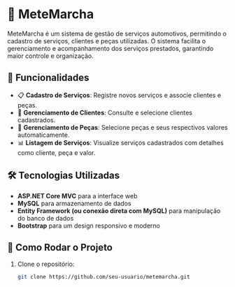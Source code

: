 # 🚗 MeteMarcha

MeteMarcha é um sistema de gestão de serviços automotivos, permitindo o cadastro de serviços, clientes e peças utilizadas. O sistema facilita o gerenciamento e acompanhamento dos serviços prestados, garantindo maior controle e organização.

## 📌 Funcionalidades

- 📋 **Cadastro de Serviços**: Registre novos serviços e associe clientes e peças.
- 👥 **Gerenciamento de Clientes**: Consulte e selecione clientes cadastrados.
- 🔧 **Gerenciamento de Peças**: Selecione peças e seus respectivos valores automaticamente.
- 📊 **Listagem de Serviços**: Visualize serviços cadastrados com detalhes como cliente, peça e valor.

## 🛠️ Tecnologias Utilizadas

- **ASP.NET Core MVC** para a interface web
- **MySQL** para armazenamento de dados
- **Entity Framework (ou conexão direta com MySQL)** para manipulação do banco de dados
- **Bootstrap** para um design responsivo e moderno

## 🚀 Como Rodar o Projeto

1. Clone o repositório:
   ```bash
   git clone https://github.com/seu-usuario/metemarcha.git
